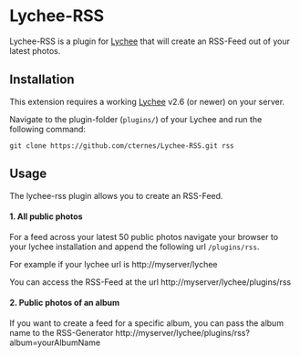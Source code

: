 Lychee-RSS
==========

Lychee-RSS is a plugin for [Lychee](https://github.com/electerious/Lychee) that will create an RSS-Feed out of your latest photos.

## Installation

This extension requires a working [Lychee](https://github.com/electerious/Lychee) v2.6 (or newer) on your server.

Navigate to the plugin-folder (`plugins/`) of your Lychee and run the following command:

	git clone https://github.com/cternes/Lychee-RSS.git rss
	
## Usage

The lychee-rss plugin allows you to create an RSS-Feed.

#### 1. All public photos

For a feed across your latest 50 public photos navigate your browser to your lychee installation and append the following url `/plugins/rss`.

For example if your lychee url is 
    http://myserver/lychee

You can access the RSS-Feed at the url
    http://myserver/lychee/plugins/rss

#### 2. Public photos of an album

If you want to create a feed for a specific album, you can pass the album name to the RSS-Generator
    http://myserver/lychee/plugins/rss?album=yourAlbumName
